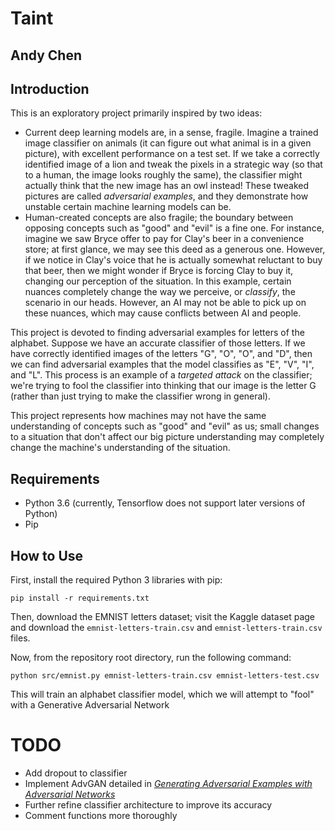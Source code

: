 # Taint
## Andy Chen

## Introduction

This is an exploratory project primarily inspired by two ideas:
* Current deep learning models are, in a sense, fragile. Imagine a trained 
image classifier on animals (it can figure out what animal is in a given 
picture), with excellent performance on a test set. If we take a correctly 
identified image of a lion and tweak the pixels in a strategic way (so that 
to a human, the image looks roughly the same), the classifier might actually 
think that the new image has an owl instead! These tweaked pictures are called 
_adversarial examples_, and they demonstrate how unstable certain machine 
learning models can be.
* Human-created concepts are also fragile; the boundary between opposing 
concepts such as "good" and "evil" is a fine one. For instance, imagine 
we saw Bryce offer to pay for Clay's beer in a convenience store; at first
glance, we may see this deed as a generous one. However, if we notice in 
Clay's voice that he is actually somewhat reluctant to buy that beer, then
we might wonder if Bryce is forcing Clay to buy it, changing our perception
of the situation. In this example, certain nuances completely change the 
way we perceive, or _classify_, the scenario in our heads. However, an AI
may not be able to pick up on these nuances, which may cause conflicts between
AI and people.

This project is devoted to finding adversarial examples for letters of the 
alphabet. Suppose we have an accurate classifier of those letters. If we 
have correctly identified images of the letters "G", "O", "O", and "D", 
then we can find adversarial examples that the model classifies as "E", "V",
"I", and "L". This process is an example of a _targeted attack_ on the 
classifier; we're trying to fool the classifier into thinking that our image
is the letter G (rather than just trying to make the classifier wrong in 
general).

This project represents how machines may not have the same understanding of 
concepts such as "good" and "evil" as us; small changes to a situation that 
don't affect our big picture understanding may completely change the machine's 
understanding of the situation.


## Requirements
* Python 3.6 (currently, Tensorflow does not support later versions of Python)
* Pip


## How to Use
First, install the required Python 3 libraries with pip:
```
pip install -r requirements.txt
```
Then, download the EMNIST letters dataset; visit the Kaggle dataset page and
download the `emnist-letters-train.csv` and `emnist-letters-train.csv` files. 

Now, from the repository root directory, run the following command:
```
python src/emnist.py emnist-letters-train.csv emnist-letters-test.csv
```
This will train an alphabet classifier model, which we will attempt to "fool"
with a Generative Adversarial Network


# TODO
* Add dropout to classifier
* Implement AdvGAN detailed in 
[_Generating Adversarial Examples with Adversarial Networks_](https://arxiv.org/pdf/1801.02610.pdf)
* Further refine classifier architecture to improve its accuracy
* Comment functions more thoroughly



